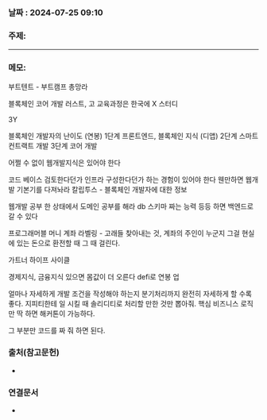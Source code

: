 
### 날짜 : 2024-07-25 09:10

### 주제: 

---
### 메모: 
부트텐트 - 부트캠프 총망라

블록체인 코어 개발
러스트, 고
교육과정은 한국에 X
스터디

3Y

블록체인 개발자의 난이도 (연봉)
1단계
프론트엔드, 블록체인 지식 (디앱)
2단계 
스마트 컨트랙트 개발
3단계
코어 개발

어쩔 수 없이 웹개발지식은 있어야 한다

코드 베이스 검토한다던가 인프라 구성한다던가 하는 경험이 있어야 한다
웬만하면 웹개발 기본기를 다져놔라
칼립투스 - 블록체인 개발자에 대한 정보

웹개발 공부 한 상태에서 도메인 공부를 해라
db 스키마 짜는 능력 등등 하면 백엔드로 갈 수 있다

프로그래머블 머니
계좌 라벨링 - 고래들 찾아내는 것, 계좌의 주인이 누군지
그걸 현실에 있는 돈으로 환전할 때 그 때 걸린다.

가트너 하이프 사이클

경제지식, 금융지식 있으면 몸값이 더 오른다
defi로 연봉 업

얼마나 자세하게 개발 조건을 작성해야 하는지
분기처리까지 완전히 자세하게 할 수록 좋다.
지피티한테 일 시킬 때 솔리디티로 처리할 만한 것만 뽑아줘.
핵심 비즈니스 로직만 딱 하면 해커톤이 가능하다.

그 부분만 코드를 짜 줘 하면 된다.



### 출처(참고문헌)
-

### 연결문서
-
